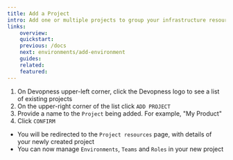 ```yaml
---
title: Add a Project
intro: Add one or multiple projects to group your infrastructure resources in a logical and organized way.
links:
    overview:
    quickstart:
    previous: /docs
    next: environments/add-environment
    guides:
    related:
    featured:
---
```


1. On Devopness upper-left corner, click the Devopness logo to see a list of existing projects
1. On the upper-right corner of the list click `ADD PROJECT`
1. Provide a name to the `Project` being added. For example, "My Product"
1. Click `CONFIRM`
  - You will be redirected to the `Project resources` page, with details of your newly created project
  - You can now manage `Environments`, `Teams` and `Roles` in your new project
